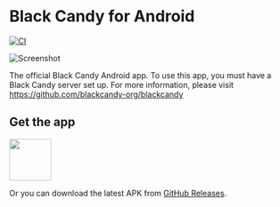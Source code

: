 # Black Candy for Android

[![CI](https://github.com/blackcandy-org/android/actions/workflows/ci.yml/badge.svg)](https://github.com/blackcandy-org/android/actions/workflows/ci.yml)

![Screenshot](https://raw.githubusercontent.com/blackcandy-org/android/master/images/screenshot_main.png)

The official Black Candy Android app. To use this app, you must have a Black Candy server set up. For more information, please visit https://github.com/blackcandy-org/blackcandy

## Get the app

<a href="https://f-droid.org/packages/org.blackcandy.android/"><img src="https://fdroid.gitlab.io/artwork/badge/get-it-on.png" height="75"></a>

Or you can download the latest APK from [GitHub Releases](https://github.com/blackcandy-org/android/releases/latest). 